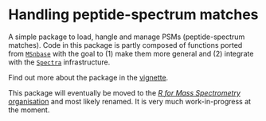 # Handling peptide-spectrum matches

A simple package to load, hangle and manage PSMs (peptide-spectrum
matches). Code in this package is partly composed of functions ported
from [`MSnbase`](http://lgatto.github.io/MSnbase/) with the goal 
to (1) make them more general and (2) integrate with the
[`Spectra`](https://rformassspectrometry.github.io/Spectra/)
infrastructure.

Find out more about the package in the
[vignette](https://rformassspectrometry.github.io/PSM/articles/PSM.html).

This package will eventually be moved to the [*R for Mass
Spectrometry* organisation](https://github.com/rformassspectrometry)
and most likely renamed. It is very much work-in-progress at the
moment.
